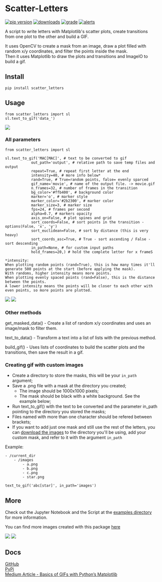 # Scatter-Letters  
[![pip version](https://img.shields.io/pypi/v/scatter_letters)](https://pypi.org/project/scatter-letters/)
[![downloads](https://img.shields.io/pypi/dm/scatter_letters)](https://pypi.org/project/scatter-letters/)
[![grade](https://img.shields.io/lgtm/grade/python/github/Thiagobc23/Scatter-Letters)](https://lgtm.com/projects/g/Thiagobc23/Scatter-Letters/)
[![alerts](https://img.shields.io/lgtm/alerts/github/Thiagobc23/Scatter-Letters)](https://lgtm.com/projects/g/Thiagobc23/Scatter-Letters/)  

A script to write letters with Matplotlib's scatter plots, create transitions from one plot to the other and build a GIF.  

It uses OpenCV to create a mask from an image, draw a plot filled with random x/y coordinates, and filter the points inside the mask.  
Then it uses Matplotlib to draw the plots and transitions and ImageIO to build a gif.  

## Install  
`pip install scatter_letters`  
  
## Usage

    from scatter_letters import sl
    sl.text_to_gif('data_')

![](https://i.imgur.com/4GM3RNE.gif)  


### All parameters 
    from scatter_letters import sl

    sl.text_to_gif('MAC[MAC]', # text to be converted to gif
                out_path='output', # relative path to save temp files and output
                repeat=True, # repeat first letter at the end
                intensity=40, # more info below*
                rand=True, # True=random points, false= evenly sparced
                gif_name='movie', # name of the output file. -> movie.gif
                n_frames=32, # number of frames in the transition
                bg_color='#ffb400', # background color
                marker='o', # marker style
                marker_color='#2b2300', # marker color 
                marker_size=3, # marker size
                fps=24, # frames per second
                alpha=0.7, # markers opacity
                axis_on=False, # plot spines and grid
                sort_coords=False, # sort points in the transition - options(False, 'x', 'y')
                sort_euclidean=False, # sort by distance (this is very heavy)
                sort_coords_asc=True, # True - sort ascending / False - sort descending
                in_path=None, # for custom input paths
                hold_frames=20,) # hold the complete letter for x frameS

    *intensity:  
    When plotting random points (rand=True), this is how many times it'll generate 500 points at the start (before applying the mask).  
    With randoms, higher intensity means more points.  
    When plotting evenly spaced points (rand=False), this is the distance between the points.  
    A lower intensity means the points will be closer to each other with even points, so more points are plotted.


![](images/mac.gif)
![](https://i.imgur.com/AxazcRR.gif)  
  
### Other methods
get_masked_data() - Create a list of random x/y coordinates and uses an image/mask to filter them.  
  
text_to_data() - Transform a text into a list of lists with the previous method.  
  
build_gif() - Uses lists of coordinates to build the scatter plots and the transitions, then save the result in a gif.  
  
### Creating gif with custom images  
  
- Create a directory to store the masks, this will be your `in_path` argument;
- Save a .png file with a mask at the directory you created; 
    - The image should be 1000x1000 pixels;
    - The mask should be black with a white background. See the example below;
- Run text_to_gif() with the text to be converted and the parameter in_path pointing to the directory you stored the masks;
- Files named with more than one character should be refered between brackets;
- If you want to add just one mask and still use the rest of the letters, you can [download the images](https://drive.google.com/drive/folders/1J080WKsGvPLQFKRiNeBCDqZQUfxlxJNn?usp=sharing) to the directory you'll be using, add your custom mask, and refer to it with the argument `in_path`

Example:

    - /current_dir
        - /images
            - a.png
            - b.png
            - c.png
            - star.png
  
`text_to_gif('abc[star]', in_path='images')`  

## More
Check out the Jupyter Notebook and the Script at the [examples directory](https://github.com/Thiagobc23/Scatter-Letters/tree/main/examples) for more information.

You can find more images created with this package [here](https://imgur.com/gallery/RC1AiOo)

![](https://i.imgur.com/D5T0HYb.gif)
![](images/nope.gif)

## Docs
[GitHub](https://github.com/Thiagobc23/Scatter-Letters)  
[PyPi](https://pypi.org/project/scatter-letters/)  
[Medium Article - Basics of GIFs with Python’s Matplotlib](https://towardsdatascience.com/basics-of-gifs-with-pythons-matplotlib-54dd544b6f30)  

